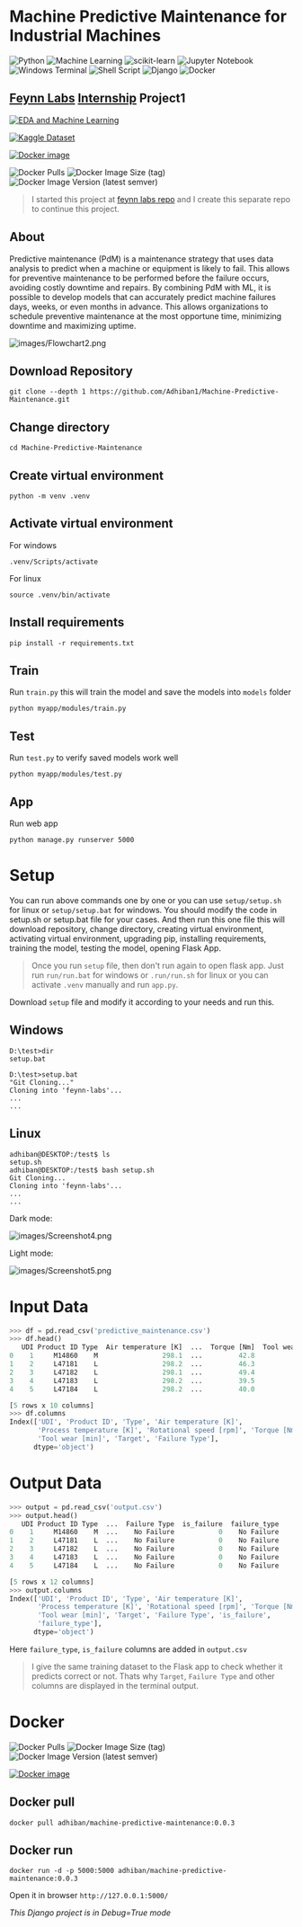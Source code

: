 # Machine Predictive Maintenance for Industrial Machines

![Python](https://img.shields.io/badge/python-3670A0?style=for-the-badge&logo=python&logoColor=ffdd54)
![Machine Learning](https://img.shields.io/badge/Machine_Learning-blue?style=for-the-badge&logo=python&logoColor=ffdd54)
![scikit-learn](https://img.shields.io/badge/scikit--learn-%23F7931E.svg?style=for-the-badge&logo=scikit-learn&logoColor=white)
![Jupyter Notebook](https://img.shields.io/badge/jupyter-%23FA0F00.svg?style=for-the-badge&logo=jupyter&logoColor=white)
![Windows Terminal](https://img.shields.io/badge/Windows%20Terminal-%234D4D4D.svg?style=for-the-badge&logo=windows-terminal&logoColor=white)
![Shell Script](https://img.shields.io/badge/Bash-%23121011.svg?style=for-the-badge&logo=gnu-bash&logoColor=white)
![Django](https://img.shields.io/badge/django-%23092E20.svg?style=for-the-badge&logo=django&logoColor=white)
![Docker](https://img.shields.io/badge/docker-%230db7ed.svg?style=for-the-badge&logo=docker&logoColor=white)

## [Feynn Labs](https://www.linkedin.com/company/feynn-labs/?originalSubdomain=in) [Internship](https://feynnlabs.com/internships/) Project1

[![EDA and Machine Learning](https://img.shields.io/badge/Jupyter_Notebook-link-blue?style=for-the-badge&logo=jupyter)](main.ipynb)

[![Kaggle Dataset](https://img.shields.io/badge/Kaggle_Dataset-link-blue?style=for-the-badge&logo=kaggle)](https://www.kaggle.com/datasets/shivamb/machine-predictive-maintenance-classification)

[![Docker image](https://img.shields.io/badge/Docker_image-Link-blue?style=for-the-badge&logo=docker&logoColor=%230db7ed.svg)](https://hub.docker.com/r/adhiban/machine-predictive-maintenance)

![Docker Pulls](https://img.shields.io/docker/pulls/adhiban/machine-predictive-maintenance) ![Docker Image Size (tag)](https://img.shields.io/docker/image-size/adhiban/machine-predictive-maintenance) ![Docker Image Version (latest semver)](https://img.shields.io/docker/v/adhiban/machine-predictive-maintenance)



> I started this project at [feynn labs repo](https://github.com/Adhiban1/feynn-labs/tree/main/project1) and I create this separate repo to continue this project.

## About

Predictive maintenance (PdM) is a maintenance strategy that uses data analysis to predict when a machine or equipment is likely to fail. This allows for preventive maintenance to be performed before the failure occurs, avoiding costly downtime and repairs. By combining PdM with ML, it is possible to develop models that can accurately predict machine failures days, weeks, or even months in advance. This allows organizations to schedule preventive maintenance at the most opportune time, minimizing downtime and maximizing uptime.

![images/Flowchart2.png](images/Flowchart2.png)

## Download Repository

```
git clone --depth 1 https://github.com/Adhiban1/Machine-Predictive-Maintenance.git
```

## Change directory

```
cd Machine-Predictive-Maintenance
```

## Create virtual environment

```
python -m venv .venv
```

## Activate virtual environment

For windows
```
.venv/Scripts/activate 
```

For linux
```
source .venv/bin/activate
```

## Install requirements

```
pip install -r requirements.txt
```

## Train

Run `train.py` this will train the model and save the models into `models` folder

```
python myapp/modules/train.py
```

## Test

Run `test.py` to verify saved models work well

```
python myapp/modules/test.py
```

## App

Run web app

```
python manage.py runserver 5000
```

# Setup

You can run above commands one by one or you can use `setup/setup.sh` for linux or `setup/setup.bat` for windows. You should modify the code in setup.sh or setup.bat file for your cases. And then run this one file this will download repository, change directory, creating virtual environment, activating virtual environment, upgrading pip, installing requirements, training the model, testing the model, opening Flask App.

> Once you run `setup` file, then don't run again to open flask app. Just run `run/run.bat` for windows or `.run/run.sh` for linux or you can activate `.venv` manually and run `app.py`.

Download `setup` file and modify it according to your needs and run this.

## Windows

```
D:\test>dir
setup.bat

D:\test>setup.bat
"Git Cloning..."
Cloning into 'feynn-labs'...
...
...
```

## Linux

```
adhiban@DESKTOP:/test$ ls
setup.sh
adhiban@DESKTOP:/test$ bash setup.sh
Git Cloning...
Cloning into 'feynn-labs'...
...
...
```

Dark mode:

![images/Screenshot4.png](images/Screenshot4.png)

Light mode:

![images/Screenshot5.png](images/Screenshot5.png)

# Input Data

```python
>>> df = pd.read_csv('predictive_maintenance.csv')
>>> df.head()
   UDI Product ID Type  Air temperature [K]  ...  Torque [Nm]  Tool wear [min]  Target  Failure Type
0    1     M14860    M                298.1  ...         42.8                0       0    No Failure
1    2     L47181    L                298.2  ...         46.3                3       0    No Failure
2    3     L47182    L                298.1  ...         49.4                5       0    No Failure
3    4     L47183    L                298.2  ...         39.5                7       0    No Failure
4    5     L47184    L                298.2  ...         40.0                9       0    No Failure

[5 rows x 10 columns]
>>> df.columns
Index(['UDI', 'Product ID', 'Type', 'Air temperature [K]',
       'Process temperature [K]', 'Rotational speed [rpm]', 'Torque [Nm]',
       'Tool wear [min]', 'Target', 'Failure Type'],
      dtype='object')
```

# Output Data

```python
>>> output = pd.read_csv('output.csv')
>>> output.head()
   UDI Product ID Type  ...  Failure Type  is_failure  failure_type
0    1     M14860    M  ...    No Failure           0    No Failure
1    2     L47181    L  ...    No Failure           0    No Failure
2    3     L47182    L  ...    No Failure           0    No Failure
3    4     L47183    L  ...    No Failure           0    No Failure
4    5     L47184    L  ...    No Failure           0    No Failure

[5 rows x 12 columns]
>>> output.columns
Index(['UDI', 'Product ID', 'Type', 'Air temperature [K]',
       'Process temperature [K]', 'Rotational speed [rpm]', 'Torque [Nm]',
       'Tool wear [min]', 'Target', 'Failure Type', 'is_failure',
       'failure_type'],
      dtype='object')
```

Here `failure_type`, `is_failure` columns are added in `output.csv`

> I give the same training dataset to the Flask app to check whether it predicts correct or not. Thats why `Target`, `Failure Type` and other columns are displayed in the terminal output.

# Docker

![Docker Pulls](https://img.shields.io/docker/pulls/adhiban/machine-predictive-maintenance) ![Docker Image Size (tag)](https://img.shields.io/docker/image-size/adhiban/machine-predictive-maintenance) ![Docker Image Version (latest semver)](https://img.shields.io/docker/v/adhiban/machine-predictive-maintenance)

[![Docker image](https://img.shields.io/badge/Docker_image-Link-%230db7ed.svg?style=for-the-badge&logo=docker&logoColor=%230db7ed.svg)](https://hub.docker.com/r/adhiban/machine-predictive-maintenance)

## Docker pull

```
docker pull adhiban/machine-predictive-maintenance:0.0.3
```

## Docker run

```
docker run -d -p 5000:5000 adhiban/machine-predictive-maintenance:0.0.3
```

Open it in browser `http://127.0.0.1:5000/`

*This Django project is in Debug=True mode*
